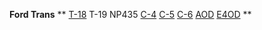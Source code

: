 ---
---

**Ford Trans**
**
[T-18](/convtrans/ford/fordt18id.html)
T-19
NP435
[C-4](/convtrans/ford/fordc4id.html)
[C-5](/convtrans/ford/fordc5id.html)
[C-6](/convtrans/ford/fordc6id.html)
[AOD](/convtrans/ford/fordaodid.html)
[E4OD](/convtrans/ford/forde4odid.html)
**
